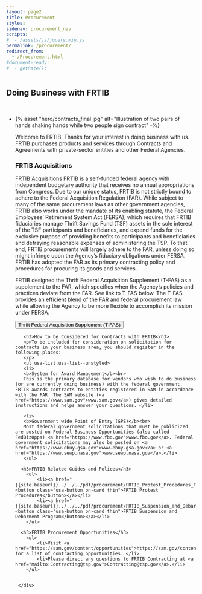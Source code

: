 ```yaml
---
layout: page2
title: Procurement
styles:
sidenav: procurement_nav
scripts:
#  - /assets/js/jquery.min.js
permalink: /procurement/
redirect_from:
  - /Procurement.html
#document-ready:
#  - getRate();
---
```


<h2>Doing Business with FRTIB</h2>
<br>
<ul class="usa-card-group">
  <li class="tablet:grid-col-12 usa-card usa-card--header-first">
  <div class="usa-card__container">
     <div class="usa-card__media">
       <div class="usa-card__img" >
       {% asset "hero/contracts_final.jpg" alt="Illustration of two pairs of hands shaking hands while two people sign contract" -%}
       </div>
     </div>
     <div class="usa-card__body">
       <p>
       Welcome to FRTIB. Thanks for your interest in doing business with us. FRTIB purchases products and services through Contracts and Agreements with private-sector entities and other Federal Agencies.
       </p>
       <h3>FRTIB Acquisitions</h3>
       <p>
       FRTIB Acquisitions FRTIB is a self-funded federal agency with independent budgetary authority that receives no annual appropriations from Congress. Due to our unique status, FRTIB is not strictly bound to adhere to the Federal Acquisition Regulation (FAR). While subject to many of the same procurement laws as other government agencies, FRTIB also works under the mandate of its enabling statute, the Federal Employees’ Retirement System Act (FERSA), which requires that FRTIB fiduciaries manage Thrift Savings Fund (TSF) assets in the sole interest of the TSF participants and beneficiaries, and expend funds for the exclusive purpose of providing benefits to participants and beneficiaries and defraying reasonable expenses of administering the TSP. To that end, FRTIB procurements will largely adhere to the FAR, unless doing so might infringe upon the Agency’s fiduciary obligations under FERSA. FRTIB has adopted the FAR as its primary contracting policy and procedures for procuring its goods and services.
       </p>
       <p>
       FRTIB designed the Thrift Federal Acquisition Supplement (T-FAS) as a supplement to the FAR, which specifies when the Agency’s policies and practices deviate from the FAR. See link to T-FAS below. The T-FAS provides an efficient blend of the FAR and federal procurement law while allowing the Agency to be more flexible to accomplish its mission under FERSA.
       </p>
       <p>
       <a href="{{site.baseurl}}/pdf/procurement/Thrift_Federal_Acquisition_Supplement_T-FAS.pdf"><button class="usa-button on-card thin">Thrift Federal Acquisition Supplement (T-FAS)</button></a>
       </p>

       <h3>How to be Considered for Contracts with FRTIB</h3>
       <p>To be included for consideration on solicitation for contracts in your business area, you should register in the following places:
       </p>
       <ul usa-list.usa-list--unstyled>
       <li>
       <b>System for Award Management</b><br>
       This is the primary database for vendors who wish to do business (or are currently doing business) with the federal government. FRTIB awards contracts to entities registered in SAM in accordance with the FAR. The SAM website (<a href="https://www.sam.gov">www.sam.gov</a>) gives detailed instructions and helps answer your questions. </li>

       <li>
       <b>Government wide Point of Entry (GPE)</b><br>
       Most federal government solicitations that must be publicized are posted on Federal Business Opportunities (also called FedBizOpps) <a href="https://www.fbo.gov">www.fbo.gov</a>. Federal government solicitations may also be posted on <a href="https://www.ebuy.gsa.gov">www.ebuy.gsa.gov</a> or <a href="https://www.sewp.nasa.gov">www.sewp.nasa.gov</a>.</li>
       </ul>

<!-- DAV: can the following links be turned into an include so i can reuse on Acquisitions subpage? -->

      <h3>FRTIB Related Guides and Polices</h3>
        <ul>
            <li><a href="{{site.baseurl}}../../../pdf/procurement/FRTIB_Protest_Procedures_Final_signed.pdf"><button class="usa-button on-card thin">FRTIB Protest Procedures</button></a></li>
            <li><a href="{{site.baseurl}}../../../pdf/procurement/FRTIB_Suspension_and_Debarment_Program_updated_12.pdf"><button class="usa-button on-card thin">FRTIB Suspension and Debarment Program</button></a></li>
        </ul>

<!-- DAV: can the following links be turned into an include so i can reuse on Acquisitions subpage? -->

      <h3>FRTIB Procurement Opportunities</h3>
        <ul>
            <li>Visit <a href="https://sam.gov/content/opportunities">https://sam.gov/content/opportunities</a> for a list of contracting opportunities. </li>
            <li>Please direct any questions to FRTIB Contracting at <a href="mailto:Contracting@tsp.gov">Contracting@tsp.gov</a>.</li>
        </ul>


     </div>
   </div>
   </li>
   </ul>




<!-- CONTENT END -->
